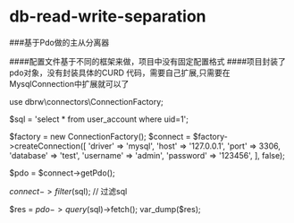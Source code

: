 # db-read-write-separation

###基于Pdo做的主从分离器

####配置文件基于不同的框架来做，项目中没有固定配置格式
####项目封装了pdo对象，没有封装具体的CURD 代码，需要自己扩展,只需要在MysqlConnection中扩展就可以了

use dbrw\connectors\ConnectionFactory;

$sql = 'select * from user_account where uid=1';

$factory = new ConnectionFactory();
$connect = $factory->createConnection([
    'driver' => 'mysql',
    'host' => '127.0.0.1',
    'port' => 3306,
    'database' => 'test',
    'username' => 'admin',
    'password' => '123456',
], false);

$pdo = $connect->getPdo();

$connect->filter($sql);  // 过滤sql  

$res = $pdo->query($sql)->fetch();
var_dump($res);


